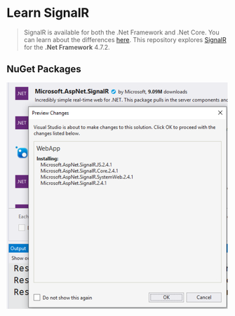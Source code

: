 # Learn SignalR

> SignalR is available for both the .Net Framework and .Net Core. You can learn about the differences [here](https://docs.microsoft.com/en-us/aspnet/core/signalr/version-differences?view=aspnetcore-3.0). This repository explores [SignalR](https://docs.microsoft.com/en-us/aspnet/signalr/overview/getting-started/tutorial-getting-started-with-signalr-and-mvc) for the **.Net Framework** 4.7.2.

## NuGet Packages

![](NuGet-SignalR.png)
